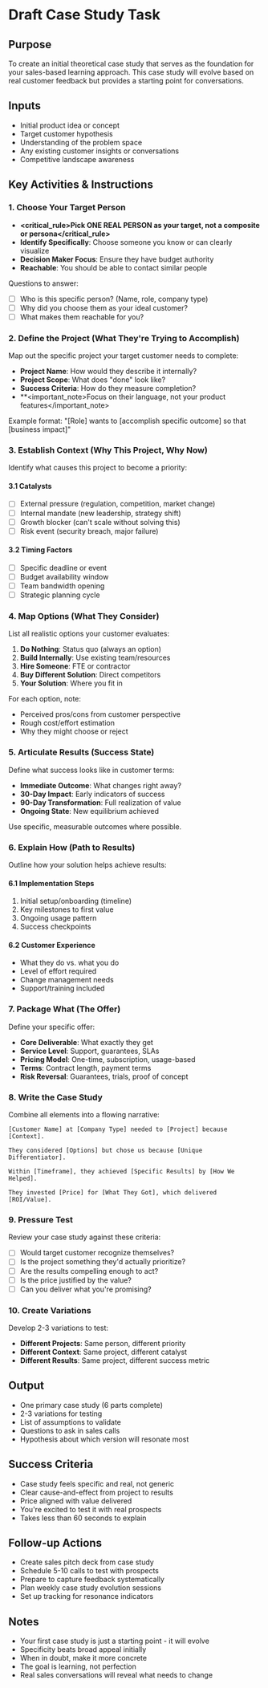 # Draft Case Study Task

## Purpose

To create an initial theoretical case study that serves as the foundation for your sales-based learning approach. This case study will evolve based on real customer feedback but provides a starting point for conversations.

## Inputs

- Initial product idea or concept
- Target customer hypothesis
- Understanding of the problem space
- Any existing customer insights or conversations
- Competitive landscape awareness

## Key Activities & Instructions

### 1. Choose Your Target Person

- **<critical_rule>Pick ONE REAL PERSON as your target, not a composite or persona</critical_rule>**
- **Identify Specifically**: Choose someone you know or can clearly visualize
- **Decision Maker Focus**: Ensure they have budget authority
- **Reachable**: You should be able to contact similar people

Questions to answer:

- [ ] Who is this specific person? (Name, role, company type)
- [ ] Why did you choose them as your ideal customer?
- [ ] What makes them reachable for you?

### 2. Define the Project (What They're Trying to Accomplish)

Map out the specific project your target customer needs to complete:

- **Project Name**: How would they describe it internally?
- **Project Scope**: What does "done" look like?
- **Success Criteria**: How do they measure completion?
- \*\*<important_note>Focus on their language, not your product features</important_note>

Example format:
"[Role] wants to [accomplish specific outcome] so that [business impact]"

### 3. Establish Context (Why This Project, Why Now)

Identify what causes this project to become a priority:

#### 3.1 Catalysts

- [ ] External pressure (regulation, competition, market change)
- [ ] Internal mandate (new leadership, strategy shift)
- [ ] Growth blocker (can't scale without solving this)
- [ ] Risk event (security breach, major failure)

#### 3.2 Timing Factors

- [ ] Specific deadline or event
- [ ] Budget availability window
- [ ] Team bandwidth opening
- [ ] Strategic planning cycle

### 4. Map Options (What They Consider)

List all realistic options your customer evaluates:

1. **Do Nothing**: Status quo (always an option)
2. **Build Internally**: Use existing team/resources
3. **Hire Someone**: FTE or contractor
4. **Buy Different Solution**: Direct competitors
5. **Your Solution**: Where you fit in

For each option, note:

- Perceived pros/cons from customer perspective
- Rough cost/effort estimation
- Why they might choose or reject

### 5. Articulate Results (Success State)

Define what success looks like in customer terms:

- **Immediate Outcome**: What changes right away?
- **30-Day Impact**: Early indicators of success
- **90-Day Transformation**: Full realization of value
- **Ongoing State**: New equilibrium achieved

Use specific, measurable outcomes where possible.

### 6. Explain How (Path to Results)

Outline how your solution helps achieve results:

#### 6.1 Implementation Steps

1. Initial setup/onboarding (timeline)
2. Key milestones to first value
3. Ongoing usage pattern
4. Success checkpoints

#### 6.2 Customer Experience

- What they do vs. what you do
- Level of effort required
- Change management needs
- Support/training included

### 7. Package What (The Offer)

Define your specific offer:

- **Core Deliverable**: What exactly they get
- **Service Level**: Support, guarantees, SLAs
- **Pricing Model**: One-time, subscription, usage-based
- **Terms**: Contract length, payment terms
- **Risk Reversal**: Guarantees, trials, proof of concept

### 8. Write the Case Study

Combine all elements into a flowing narrative:

```
[Customer Name] at [Company Type] needed to [Project] because [Context].

They considered [Options] but chose us because [Unique Differentiator].

Within [Timeframe], they achieved [Specific Results] by [How We Helped].

They invested [Price] for [What They Got], which delivered [ROI/Value].
```

### 9. Pressure Test

Review your case study against these criteria:

- [ ] Would target customer recognize themselves?
- [ ] Is the project something they'd actually prioritize?
- [ ] Are the results compelling enough to act?
- [ ] Is the price justified by the value?
- [ ] Can you deliver what you're promising?

### 10. Create Variations

Develop 2-3 variations to test:

- **Different Projects**: Same person, different priority
- **Different Context**: Same project, different catalyst
- **Different Results**: Same project, different success metric

## Output

- One primary case study (6 parts complete)
- 2-3 variations for testing
- List of assumptions to validate
- Questions to ask in sales calls
- Hypothesis about which version will resonate most

## Success Criteria

- Case study feels specific and real, not generic
- Clear cause-and-effect from project to results
- Price aligned with value delivered
- You're excited to test it with real prospects
- Takes less than 60 seconds to explain

## Follow-up Actions

- Create sales pitch deck from case study
- Schedule 5-10 calls to test with prospects
- Prepare to capture feedback systematically
- Plan weekly case study evolution sessions
- Set up tracking for resonance indicators

## Notes

- Your first case study is just a starting point - it will evolve
- Specificity beats broad appeal initially
- When in doubt, make it more concrete
- The goal is learning, not perfection
- Real sales conversations will reveal what needs to change
